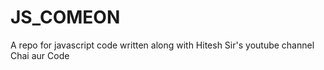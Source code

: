 # JS_COMEON
A repo for javascript code written along with Hitesh Sir's youtube channel Chai aur Code
